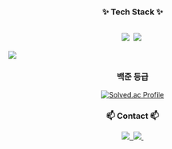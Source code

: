 <!--내용 부분-->
<h3 align="center">✨ Tech Stack ✨</h3>
<br>
<div align="center">
  <img src="https://img.shields.io/badge/python-3776AB?style=for-the-badge&logo=python&logoColor=ffdd54" />&nbsp
  <img src="https://img.shields.io/badge/C-A8B9CC?style=for-the-badge&logo=C&logoColor=white"/>&nbsp
</div>
<br>

<img src="https://dcbadge.limes.pink/api/shield/happy_peach291"/>

<div align="center">
<h3 align="center"> 백준 등급 </h3>

  [![Solved.ac Profile](http://mazassumnida.wtf/api/v2/generate_badge?boj=gmltjdlek)](https://solved.ac/gmltjdlek/)
  </p>
</div>




<h3 align="center">📫 Contact 📫</h3>
<div align="center">
  <a href="https://open.kakao.com/o/sKh17axg">
    <img src="[https://img.shields.io/badge/kakaotalk-FFCD00?style=for-the-badge&logo=kakaotalk&logoColor=ffdd54](https://open.kakao.com/o/shjWVjNg)" />&nbsp
  </a>
  
  <a href="mailto:gmltjdlek@naver.como">
    <img
      src="https://img.shields.io/badge/gmltjdlek@naver.com-D14836?style=for-the-badge&logo=gmail&logoColor=white"/>&nbsp
  </a>
</div>
